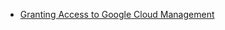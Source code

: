* [Granting Access to Google Cloud Management](https://github.com/hmislk/hmis/wiki/Granting-Access-in-Google-Cloud-Management)

